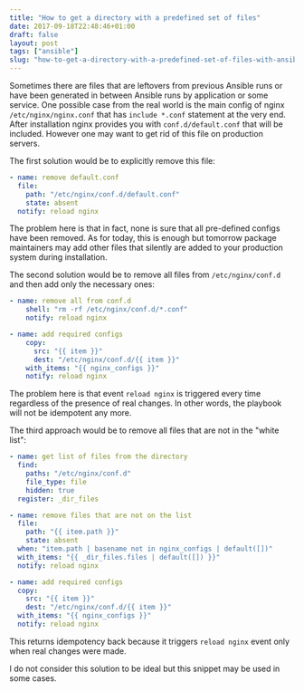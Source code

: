 ```yaml
---
title: "How to get a directory with a predefined set of files"
date: 2017-09-18T22:48:46+01:00
draft: false
layout: post
tags: ["ansible"]
slug: "how-to-get-a-directory-with-a-predefined-set-of-files-with-ansible"
---
```


Sometimes there are files that are leftovers from previous Ansible runs
or have been generated in between Ansible runs by application or some
service. One possible case from the real world is the main config
of nginx `/etc/nginx/nginx.conf` that has `include *.conf` statement
at the very end. After installation nginx provides you
with `conf.d/default.conf` that will be included. However one may want
to get rid of this file on production servers.

The first solution would be to explicitly remove this file:


```yml
- name: remove default.conf
  file:
    path: "/etc/nginx/conf.d/default.conf"
    state: absent
  notify: reload nginx

```

The problem here is that in fact, none is sure that all pre-defined configs have been removed. As for today, this is enough but tomorrow package maintainers may add other files that silently are added to your production system during installation.

The second solution would be to remove all files from `/etc/nginx/conf.d` and then add only the necessary ones:

```yml
- name: remove all from conf.d
    shell: "rm -rf /etc/nginx/conf.d/*.conf"
    notify: reload nginx

- name: add required configs
    copy:
      src: "{{ item }}"
      dest: "/etc/nginx/conf.d/{{ item }}"
    with_items: "{{ nginx_configs }}"
    notify: reload nginx
```

The problem here is that event `reload nginx` is triggered every time regardless of the presence of real changes. In other words, the playbook will not be idempotent any more.

The third approach would be to remove all files that are not in the "white list":

```yml
- name: get list of files from the directory
  find:
    paths: "/etc/nginx/conf.d"
    file_type: file
    hidden: true
  register: _dir_files

- name: remove files that are not on the list
  file:
    path: "{{ item.path }}"
    state: absent
  when: "item.path | basename not in nginx_configs | default([])"
  with_items: "{{ _dir_files.files | default([]) }}"
  notify: reload nginx

- name: add required configs
  copy:
    src: "{{ item }}"
    dest: "/etc/nginx/conf.d/{{ item }}"
  with_items: "{{ nginx_configs }}"
  notify: reload nginx

```

This returns idempotency back because it triggers `reload nginx` event only when real changes were made.

I do not consider this solution to be ideal but this snippet may be used in some cases.
